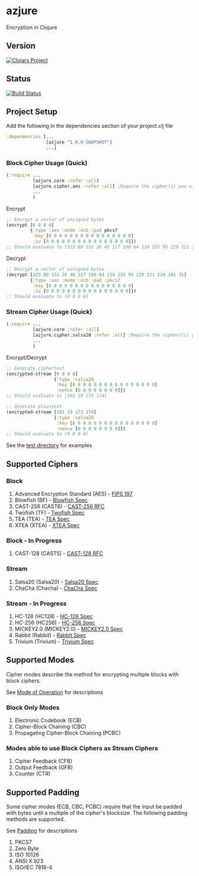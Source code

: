 azjure
======

Encryption in Clojure

## Version
[![Clojars Project](http://clojars.org/azjure/latest-version.svg)](http://clojars.org/azjure)

## Status
[![Build Status](https://travis-ci.org/CraZySacX/azjure.svg?branch=master)](https://travis-ci.org/CraZySacX/azjure)

## Project Setup
Add the following in the dependencies section of your project.clj file

```Clojure
:dependencies [...
               [azjure "1.0.0-SNAPSHOT"]
               ...]
```

### Block Cipher Usage (Quick)
```Clojure
(:require ...
          [azjure.core :refer :all]
          [azjure.cipher.aes :refer :all] ;Require the cipher(s) you wish to use
          ...
          )
```
Encrypt

```Clojure
;; Encrypt a vector of unsigned bytes
(encrypt [0 0 0 0]
         {:type :aes :mode :ecb :pad pkcs7
          :key [0 0 0 0 0 0 0 0 0 0 0 0 0 0 0 0]
          :iv [0 0 0 0 0 0 0 0 0 0 0 0 0 0 0 0]})
;; Should evaluate to [223 80 151 26 46 117 190 64 134 255 95 229 221 229 165 35]
```

Decrypt

```Clojure
;; Decrypt a vector of unsigned bytes
(decrypt [223 80 151 26 46 117 190 64 134 255 95 229 221 229 165 35]
         {:type :aes :mode :ecb :pad :pkcs7
          :key [0 0 0 0 0 0 0 0 0 0 0 0 0 0 0 0]
          :iv [0 0 0 0 0 0 0 0 0 0 0 0 0 0 0 0]})
;; Should evaluate to [0 0 0 0]
```

### Stream Cipher Usage (Quick)

```Clojure
(:require ...
          [azjure.core :refer :all]
          [azjure.cipher.salsa20 :refer :all] ;Require the ciphers(s) you wish to use
          ...
          )
```

Encrypt/Decrypt

```Clojure
;; Generate ciphertext
(encrypted-stream [0 0 0 0]
                  {:type :salsa20
                   :key [0 0 0 0 0 0 0 0 0 0 0 0 0 0 0 0]
                   :nonce [0 0 0 0 0 0 0 0]})
;; Should evaluate to [101 19 173 174]

;; Generate plaintext
(encrypted-stream [101 19 173 174]
                  {:type :salsa20
                   :key [0 0 0 0 0 0 0 0 0 0 0 0 0 0 0 0]
                   :nonce [0 0 0 0 0 0 0 0]})
;; Should evaluate to [0 0 0 0]
```

See the [test directory](https://github.com/CraZySacX/azjure/tree/master/spec/azjure) for examples

## Supported Ciphers
### Block
1. Advanced Encryption Standard (AES) - [FIPS 197](http://csrc.nist.gov/publications/fips/fips197/fips-197.pdf)
2. Blowfish (BF) - [Blowfish Spec](https://www.schneier.com/paper-blowfish-fse.html)
3. CAST-256 (CAST6) - [CAST-256 RFC](http://tools.ietf.org/html/rfc2612)
4. Twofish (TF) - [Twofish Spec](http://www.schneier.com/paper-twofish-paper.pdf)
5. TEA (TEA) - [TEA Spec](http://citeseer.ist.psu.edu/viewdoc/download?doi=10.1.1.45.281&rep=rep1&type=pdf)
6. XTEA (XTEA) - [XTEA Spec](http://www.cix.co.uk/~klockstone/xtea.pdf)

### Block - In Progress
1. CAST-128 (CAST5) - [CAST-128 RFC](http://tools.ietf.org/html/rfc2144)

### Stream
1. Salsa20 (Salsa20) - [Salsa20 Spec](http://cr.yp.to/snuffle/spec.pdf)
2. ChaCha (Chacha) - [ChaCha Spec](http://cr.yp.to/chacha/chacha-20080128.pdf)

### Stream - In Progress
1. HC-128 (HC128) - [HC-128 Spec](http://www.ecrypt.eu.org/stream/p3ciphers/hc/hc128_p3.pdf)
2. HC-256 (HC256) - [HC-256 Spec](http://www3.ntu.edu.sg/home/wuhj/research/hc/hc256_fse.pdf)
3. MICKEY2.0 (MICKEY2.0) - [MICKEY2.0 Spec](http://www.ecrypt.eu.org/stream/p3ciphers/mickey/mickey_p3.pdf)
4. Rabbit (Rabbit) - [Rabbit Spec](http://tools.ietf.org/rfc/rfc4503.txt)
5. Trivium (Trivium) - [Trivium Spec](http://www.ecrypt.eu.org/stream/p3ciphers/trivium/trivium_p3.pdf)

## Supported Modes
Cipher modes describe the method for encrypting multiple blocks with block ciphers.

See [Mode of Operation](http://en.wikipedia.org/wiki/Block_cipher_mode_of_operation) for
descriptions

### Block Only Modes
1. Electronic Codebook (ECB)
2. Cipher-Block Chaining (CBC)
3. Propagating Cipher-Block Chaining (PCBC)

### Modes able to use Block Ciphers as Stream Ciphers
1. Cipher Feedback (CFB)
2. Output Feedback (OFB)
3. Counter (CTR)

## Supported Padding
Some cipher modes (ECB, CBC, PCBC) require that the input be padded with bytes until a 
multiple of the cipher's blocksize.  The following padding methods are supported.

See [Padding](http://en.wikipedia.org/wiki/Padding_%28cryptography%29) for descriptions

1. PKCS7
2. Zero Byte
3. ISO 10126
4. ANSI X.923
5. ISO/IEC 7816-4
